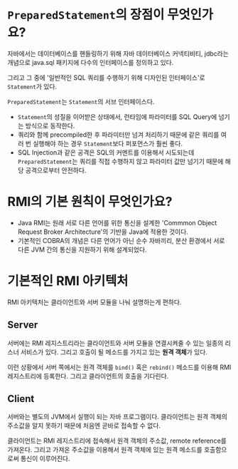# `PreparedStatement`의 장점이 무엇인가요?
자바에서는 데이터베이스를 핸들링하기 위해 자바 데이터베이스 커넥티비티, jdbc라는 개념으로 java.sql 패키지에 다수의 인터페이스를 정의하고 있다.

그리고 그 중에 '일반적인 SQL 쿼리를 수행하기 위해 디자인된 인터페이스'로 `Statement`가 있다. 

`PreparedStatement`는 `Statement`의 서브 인터페이스다. 

- `Statement`의 성질을 이어받은 상태에서, 런타임에 파라미터를 SQL Query에 넘기는 방식으로 동작한다.
- 쿼리와 함께 precompiled한 후 파라미터만 넘겨 처리하기 때문에 같은 쿼리를 여러 번 실행해야 하는 경우 `Statement`보다 퍼포먼스가 훨씬 좋다.
- SQL Injection과 같은 공격은 SQL의 커멘트를 이용해서 시도되는데 `PreparedStatement`는 쿼리를 직접 수행하지 않고 파라미터 값만 넘기기 때문에 해당 공격으로부터 안전하다.

# RMI의 기본 원칙이 무엇인가요?

- Java RMI는 원래 서로 다른 언어를 위한 통신을 설계한 'Commmon Object Request Broker Architecture'의 기반을 Java에 적용한 것이다. 
- 기본적인 COBRA의 개념은 다른 언어가 아닌 순수 자바끼리, 분산 환경에서 서로 다른 JVM 간의 통신을 지원하기 위해 설계되었다.

# 기본적인 RMI 아키텍처
RMI 아키텍처는 클라이언트와 서버 모듈을 나눠 설명하는게 편하다.

## Server
서버에는 RMI 레지스트리라는 클라이언트와 서버 모듈을 연결시켜줄 수 있는 일종의 리스너 서비스가 있다. 그리고 호출이 될 메소드를 가지고 있는 **원격 객체**가 있다. 

이런 상황에서 서버 쪽에서는 원격 객체를 `bind()` 혹은 `rebind()` 메소드를 이용해 RMI 레지스트리에 등록한다. 그리고 클라이언트의 호출을 기다린다.

## Client
서버와는 별도의 JVM에서 실행이 되는 자바 프로그램이다. 클라이언트는 원격 객체의 주소값을 알지 못하기 때문에 처음엔 곧바로 접속할 수 없다. 

클라이언트는 RMI 레지스트리에 접속해서 원격 객체의 주소값, remote reference를 가져온다. 그리고 가져온 주소값을 이용해서 원격 객체에 있는 원격 메소드를 호출함으로써 통신이 이루어진다.